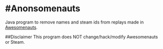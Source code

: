 #Anonsomenauts
=============
Java program to remove names and steam ids from replays made in [Awesomenauts](awesomenauts.com).

##Disclaimer
This program does NOT change/hack/modify Awesomenauts or Steam.
